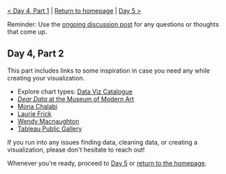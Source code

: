 [< Day 4, Part 1](https://negeenaghassi.github.io/openscholarship-dataviz/day-4/day-4-part-1 "Day 4, Part 1") | [Return to homepage](https://negeenaghassi.github.io/openscholarship-dataviz/index.html "Return to homepage") | [Day 5 >](https://negeenaghassi.github.io/openscholarship-dataviz/day-5/day-5 "Day 5")

Reminder: Use the [ongoing discussion post](https://github.com/negeenaghassi/openscholarship-dataviz/discussions/8 "ongoing discussion post") for any questions or thoughts that come up. 
## Day 4, Part 2
This part includes links to some inspiration in case you need any while creating your visualization. 

* Explore chart types: [Data Viz Catalogue](https://datavizcatalogue.com/ "Data Viz Catalogue") 
* [*Dear Data* at the Museum of Modern Art](https://www.moma.org/magazine/articles/309 "*Dear Data* at the Museum of Modern Art")
* [Mona Chalabi](https://twitter.com/MonaChalabi?ref_src=twsrc%5Egoogle%7Ctwcamp%5Eserp%7Ctwgr%5Eauthor "Mona Chalabi")
* [Laurie Frick](https://www.lauriefrick.com/works "Laurie Frick")
* [Wendy Macnaughton](http://wendymacnaughton.com/#portfolio "Wendy Macnaughton")
* [Tableau Public Gallery](https://public.tableau.com/en-us/gallery/?tab=viz-of-the-day&type=viz-of-the-day "Tableau Public Gallery")

If you run into any issues finding data, cleaning data, or creating a visualization, please don't hesitate to reach out! 

Whenever you're ready, proceed to [Day 5](https://negeenaghassi.github.io/openscholarship-dataviz/day-5/day-5 "Day 5") or [return to the homepage](https://negeenaghassi.github.io/openscholarship-dataviz/index.html "return to the homepage"). 
